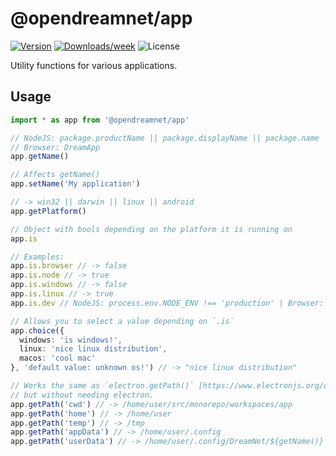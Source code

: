 # @opendreamnet/app

[![Version](https://img.shields.io/npm/v/app.svg)](https://npmjs.org/package/app)
[![Downloads/week](https://img.shields.io/npm/dw/@opendreamnet/app.svg)](https://npmjs.org/package/@opendreamnet/app)
![License](https://img.shields.io/npm/l/@opendreamnet/app.svg)

Utility functions for various applications.

## Usage

```ts
import * as app from '@opendreamnet/app'

// NodeJS: package.productName || package.displayName || package.name
// Browser: DreamApp
app.getName()

// Affects getName()
app.setName('My application')

// -> win32 || darwin || linux || android
app.getPlatform()

// Object with bools depending on the platform it is running on
app.is

// Examples:
app.is.browser // -> false
app.is.node // -> true
app.is.windows // -> false
app.is.linux // -> true
app.is.dev // NodeJS: process.env.NODE_ENV !== 'production' | Browser: null

// Allows you to select a value depending on `.is`
app.choice({
  windows: 'is windows!',
  linux: 'nice linux distribution',
  macos: 'cool mac'
}, 'default value: unknown os!') // -> "nice linux distribution"

// Works the same as `electron.getPath()` [https://www.electronjs.org/docs/api/app#appgetpathname]
// but without needing electron.
app.getPath('cwd') // -> /home/user/src/monorepo/workspaces/app
app.getPath('home') // -> /home/user
app.getPath('temp') // -> /tmp
app.getPath('appData') // -> /home/user/.config
app.getPath('userData') // -> /home/user/.config/DreamNet/${getName()}
```

